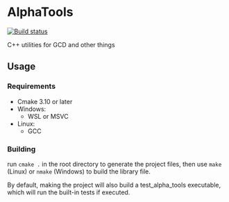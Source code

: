 # AlphaTools
[![Build status](https://ci.appveyor.com/api/projects/status/27kyci6ra7iq6h1k?svg=true)](https://ci.appveyor.com/project/CraftSpider/alphatools)

C++ utilities for GCD and other things

## Usage

### Requirements

- Cmake 3.10 or later
- Windows:
  - WSL or MSVC
- Linux:
  - GCC

### Building

run `cmake .` in the root directory to generate the project files, then use `make` (Linux) or `nmake` (Windows) to build the library file.

By default, making the project will also build a test_alpha_tools executable, which will run the built-in tests if executed.
